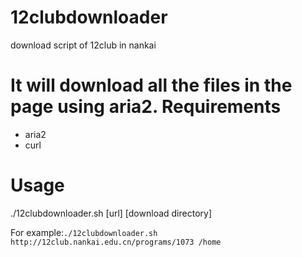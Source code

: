 # 12clubdownloader
download script of 12club in nankai

It will download all the files in the page using aria2.
Requirements
============
* aria2
* curl

Usage
=====
./12clubdownloader.sh [url] [download directory]

For example:```./12clubdownloader.sh http://12club.nankai.edu.cn/programs/1073 /home```
